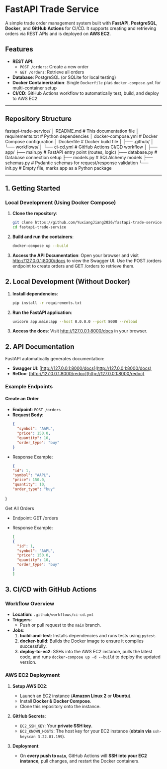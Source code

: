# FastAPI Trade Service

A simple trade order management system built with **FastAPI**, **PostgreSQL**, **Docker**, and **GitHub Actions** for CI/CD. It supports creating and retrieving orders via REST APIs and is deployed on **AWS EC2**.

## Features

- **REST API**:
  - `POST /orders`: Create a new order
  - `GET /orders`: Retrieve all orders
- **Database**: PostgreSQL (or SQLite for local testing)
- **Docker Containerization**: Single `Dockerfile` plus `docker-compose.yml` for multi-container setup
- **CI/CD**: GitHub Actions workflow to automatically test, build, and deploy to AWS EC2

---

## Repository Structure
fastapi-trade-service/
│   README.md                 # This documentation file
│   requirements.txt          # Python dependencies
│   docker-compose.yml        # Docker Compose configuration
│   Dockerfile                # Docker build file
│
├── .github/
│   └── workflows/
│       └── ci-cd.yml         # GitHub Actions CI/CD workflow
│
├── app/
    ├── main.py               # FastAPI entry point (routes, logic)
    ├── database.py           # Database connection setup
    ├── models.py             # SQLAlchemy models
    ├── schemas.py            # Pydantic schemas for request/response validation
    └── init.py           # Empty file, marks app as a Python package
       

---

## 1. Getting Started

### Local Development (Using Docker Compose)

1. **Clone the repository**:
   ```bash
   git clone https://github.com/YuxiangJiang2026/fastapi-trade-service.git
   cd fastapi-trade-service

2. **Build and run the containers**:
   ```bash
   docker-compose up --build


3. **Access the API Documentation**:
   Open your browser and visit http://127.0.0.1:8000/docs to view the Swagger UI.
   Use the POST /orders endpoint to create orders and GET /orders to retrieve them.

## 2. Local Development (Without Docker)
1. **Install dependencies**:
  	```bash
  	pip install -r requirements.txt

2. **Run the FastAPI application**:
	```bash
	uvicorn app.main:app --host 0.0.0.0 --port 8000 --reload

3. **Access the docs**:
   Visit http://127.0.0.1:8000/docs in your browser.


## 2. API Documentation

FastAPI automatically generates documentation:

- **Swagger UI**: [http://127.0.0.1:8000/docs](http://127.0.0.1:8000/docs)
- **ReDoc**: [http://127.0.0.1:8000/redoc](http://127.0.0.1:8000/redoc)

### Example Endpoints

#### Create an Order
- **Endpoint**: `POST /orders`
- **Request Body**:
  ```json
  {
    "symbol": "AAPL",
    "price": 150.0,
    "quantity": 10,
    "order_type": "buy"
  }

- Response Example:
  ```json
  {
  "id": 1,
  "symbol": "AAPL",
  "price": 150.0,
  "quantity": 10,
  "order_type": "buy"
}

Get All Orders
- Endpoint: GET /orders
- Response Example:

  ```json
  [
  {
    "id": 1,
    "symbol": "AAPL",
    "price": 150.0,
    "quantity": 10,
    "order_type": "buy"
  }
  ]


## 3. CI/CD with GitHub Actions
### Workflow Overview
- **Location**: `.github/workflows/ci-cd.yml`
- **Triggers**:
  - Push or pull request to the `main` branch.
- **Jobs**:
  1. **build-and-test**: Installs dependencies and runs tests using `pytest`.
  2. **docker-build**: Builds the Docker image to ensure it compiles successfully.
  3. **deploy-to-ec2**: SSHs into the AWS EC2 instance, pulls the latest code, and runs `docker-compose up -d --build` to deploy the updated version.

### AWS EC2 Deployment
1. **Setup AWS EC2**:
   - Launch an EC2 instance (**Amazon Linux 2** or **Ubuntu**).
   - Install **Docker & Docker Compose**.
   - Clone this repository onto the instance.
   
2. **GitHub Secrets**:
   - `EC2_SSH_KEY`: Your **private SSH key**.
   - `EC2_KNOWN_HOSTS`: The host key for your EC2 instance (**obtain via** `ssh-keyscan 3.22.81.199`).

3. **Deployment**:
   - On **every push to `main`**, GitHub Actions will **SSH into your EC2 instance**, pull changes, and restart the Docker containers.

